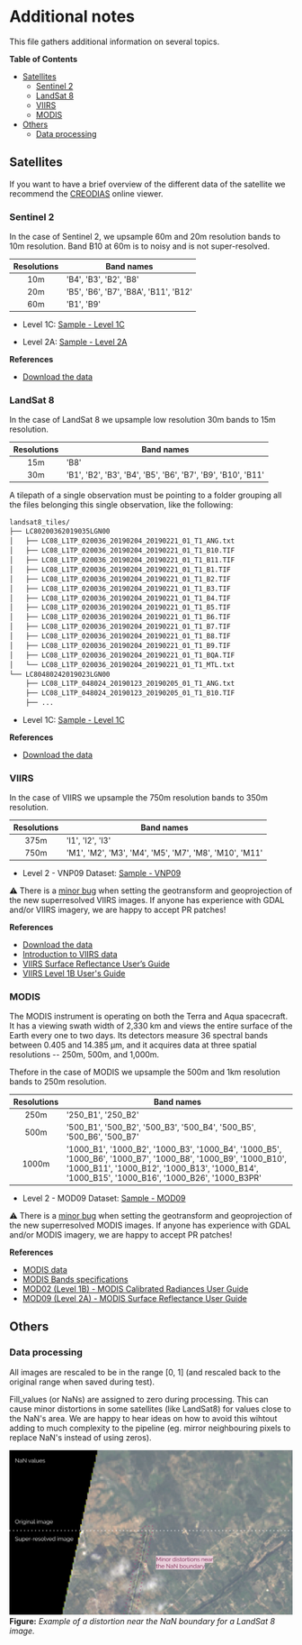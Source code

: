 # Additional notes

This file gathers additional information on several topics.

**Table of Contents**

* [Satellites](#satellites)
	* [Sentinel 2](#sentinel-2)
	* [LandSat 8](#landsat-8)
	* [VIIRS](#viirs)
	* [MODIS](#modis)
* [Others](#others)
	* [Data processing](#data-processing)


## Satellites

If you want to have a brief overview of the different data of the satellite we recommend the [CREODIAS](https://discovery.creodias.eu/dataset) online viewer.


### Sentinel 2

In the case of Sentinel 2, we upsample 60m and 20m resolution bands to 10m resolution. Band B10 at 60m is to noisy and is not super-resolved.

| Resolutions | Band names                            |
|:-----------:|---------------------------------------|
|     10m     | 'B4', 'B3', 'B2', 'B8'                |
|     20m     | 'B5', 'B6', 'B7', 'B8A', 'B11', 'B12' |
|     60m     | 'B1', 'B9'                            |

* Level 1C:
[Sample - Level 1C](https://cephrgw01.ifca.es:8080/swift/v1/satellite_samples/S2A_MSIL1C_20170608T105651_N0205_R094_T30TWM_20170608T110453.SAFE.zip
)

* Level 2A:
[Sample - Level 2A](https://cephrgw01.ifca.es:8080/swift/v1/satellite_samples/S2A_MSIL2A_20190123T040041_N0211_R004_T48UXF_20190123T061251.SAFE.zip)

**References**


* [Download the data](https://scihub.copernicus.eu/dhus/#/home)

### LandSat 8

In the case of LandSat 8 we upsample low resolution 30m bands to 15m resolution.

| Resolutions | Band names                                                   |
|:-----------:|--------------------------------------------------------------|
|     15m     | 'B8'                                                         |
|     30m     | 'B1', 'B2', 'B3', 'B4', 'B5', 'B6', 'B7', 'B9', 'B10', 'B11' |

A tilepath of a single observation must be pointing to a folder grouping all the files belonging this single observation, like the following:

```bash
landsat8_tiles/
├── LC80200362019035LGN00
│   ├── LC08_L1TP_020036_20190204_20190221_01_T1_ANG.txt
│   ├── LC08_L1TP_020036_20190204_20190221_01_T1_B10.TIF
│   ├── LC08_L1TP_020036_20190204_20190221_01_T1_B11.TIF
│   ├── LC08_L1TP_020036_20190204_20190221_01_T1_B1.TIF
│   ├── LC08_L1TP_020036_20190204_20190221_01_T1_B2.TIF
│   ├── LC08_L1TP_020036_20190204_20190221_01_T1_B3.TIF
│   ├── LC08_L1TP_020036_20190204_20190221_01_T1_B4.TIF
│   ├── LC08_L1TP_020036_20190204_20190221_01_T1_B5.TIF
│   ├── LC08_L1TP_020036_20190204_20190221_01_T1_B6.TIF
│   ├── LC08_L1TP_020036_20190204_20190221_01_T1_B7.TIF
│   ├── LC08_L1TP_020036_20190204_20190221_01_T1_B8.TIF
│   ├── LC08_L1TP_020036_20190204_20190221_01_T1_B9.TIF
│   ├── LC08_L1TP_020036_20190204_20190221_01_T1_BQA.TIF
│   └── LC08_L1TP_020036_20190204_20190221_01_T1_MTL.txt
└── LC80480242019023LGN00
    ├── LC08_L1TP_048024_20190123_20190205_01_T1_ANG.txt
    ├── LC08_L1TP_048024_20190123_20190205_01_T1_B10.TIF
    ├── ...
```

* Level 1C:
[Sample - Level 1C](https://cephrgw01.ifca.es:8080/swift/v1/satellite_samples/LC82150652019025LGN00.zip)

**References**

* [Download the data](https://earthexplorer.usgs.gov/)


### VIIRS

In the case of VIIRS we upsample the 750m resolution bands to 350m resolution.

| Resolutions | Band names                                             |
|:-----------:|--------------------------------------------------------|
|     375m    | 'I1', 'I2', 'I3'                                       |
|     750m    | 'M1', 'M2', 'M3', 'M4', 'M5', 'M7', 'M8', 'M10', 'M11' |

* Level 2 - VNP09 Dataset:
[Sample - VNP09](https://cephrgw01.ifca.es:8080/swift/v1/satellite_samples/VNP09.A2019021.2142.001.2019035204543.zip)

:warning: There is a [minor bug](https://github.com/deephdc/satsr/blob/master/satsr/satellites/viirs.py#L130-L151) when setting the geotransform and geoprojection of the new superresolved VIIRS images. If anyone has experience with GDAL and/or VIIRS imagery, we are happy to accept PR patches!

**References**

* [Download the data](https://ladsweb.modaps.eosdis.nasa.gov/search/)
* [Introduction to VIIRS data](http://rammb.cira.colostate.edu/projects/npp/Beginner_Guide_to_VIIRS_Imagery_Data.pdf)
* [VIIRS Surface Reflectance User’s Guide](https://viirsland.gsfc.nasa.gov/PDF/VIIRS_Surf_Refl_UserGuide_v1.3.pdf)
* [VIIRS Level 1B User's Guide](https://ladsweb.modaps.eosdis.nasa.gov/missions-and-measurements/viirs/NASA_VIIRS_L1B_UG_May_2018.pdf)


### MODIS

The MODIS instrument is operating on both the Terra and Aqua spacecraft.  It has a viewing swath width of 2,330 km and views the entire surface of the Earth every one to two days. Its detectors measure 36 spectral bands between 0.405 and 14.385 µm, and it acquires data at three spatial resolutions -- 250m, 500m, and 1,000m.

Thefore in the case of MODIS we upsample the 500m and 1km resolution bands to 250m resolution.

| Resolutions | Band names                                                                                                                                                                                                     |
|:-----------:|----------------------------------------------------------------------------------------------------------------------------------------------------------------------------------------------------------------|
|     250m    | '250_B1', '250_B2'                                                                                                                                                                                             |
|     500m    | '500_B1', '500_B2', '500_B3', '500_B4', '500_B5', '500_B6', '500_B7'                                                                                                                                           |
|    1000m    | '1000_B1', '1000_B2', '1000_B3', '1000_B4', '1000_B5', '1000_B6', '1000_B7', '1000_B8', '1000_B9', '1000_B10', '1000_B11', '1000_B12', '1000_B13', '1000_B14', '1000_B15', '1000_B16', '1000_B26', '1000_B3PR' |

* Level 2 - MOD09 Dataset:
[Sample - MOD09](https://cephrgw01.ifca.es:8080/swift/v1/satellite_samples/MOD09.A2019021.1710.006.2019023051303.zip)

:warning: There is a [minor bug](https://github.com/deephdc/satsr/blob/master/satsr/satellites/modis.py#L149-L170) when setting the geotransform and geoprojection of the new superresolved MODIS images. If anyone has experience with GDAL and/or MODIS imagery, we are happy to accept PR patches!

**References**

* [MODIS data](https://modis.gsfc.nasa.gov/data/)
* [MODIS Bands specifications](https://modis.gsfc.nasa.gov/about/specifications.php)
* [MOD02 (Level 1B) - MODIS Calibrated Radiances User Guide](https://mcst.gsfc.nasa.gov/sites/default/files/file_attachments/M1054E_PUG_2017_0901_V6.2.2_Terra_V6.2.1_Aqua.pdf)
* [MOD09 (Level 2A) - MODIS  Surface Reflectance User Guide](http://modis-sr.ltdri.org/guide/MOD09_UserGuide_v1.4.pdf)


## Others

### Data processing

All images are rescaled to be in the range [0, 1] (and rescaled back to the original range when saved during test).

Fill_values (or NaNs) are assigned to zero during processing. This can cause minor distortions in some satellites (like LandSat8) for values close to the NaN's area. We are happy to hear ideas on how to avoid this wihtout adding to much complexity to the pipeline (eg. mirror neighbouring pixels to replace NaN's instead of using zeros).

![demo_superres](./figures/distorsions_lansat8_B4B3B2_30m.png)
**Figure:** *Example of a distortion near the NaN boundary for a LandSat 8 image.*